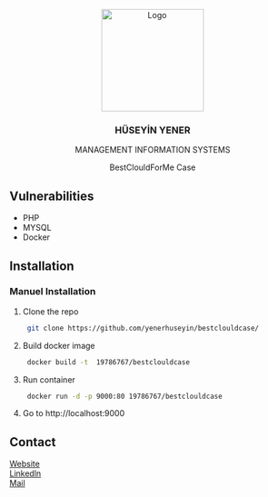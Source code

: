 <p align="center">
  <a href="https://huseyinyener.com.tr">
    <img src="https://huseyinyener.com.tr/image1.jpeg" alt="Logo" width="180" height="180">
  </a>

  <h3 align="center">HÜSEYİN YENER</h3> 
  <p align="center">MANAGEMENT INFORMATION SYSTEMS</p> 


  <p align="center">
    BestClouldForMe Case 
  </p>
</p>



<!-- Vulnerabilities -->
## Vulnerabilities

* PHP
* MYSQL
* Docker 

<!-- Installation -->
## Installation
### Manuel Installation

1. Clone the repo
   ```sh
    git clone https://github.com/yenerhuseyin/bestclouldcase/
   ```
2. Build docker image
   ```sh
    docker build -t  19786767/bestclouldcase
   ```
3. Run container
   ```sh
    docker run -d -p 9000:80 19786767/bestclouldcase
   ```
4. Go to http://localhost:9000

<!-- CONTACT -->
## Contact

[Website](https://huseyinyener.com.tr/) </br>
[Linkedln](https://www.linkedin.com/in/huseyinyener/) <br>
[Mail](mailto:geforceyener.com.tr/) <br>
